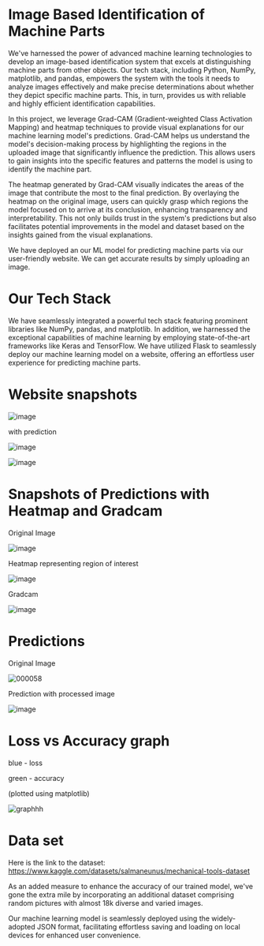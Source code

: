 # Image Based Identification of Machine Parts
We've harnessed the power of advanced machine learning technologies to develop an image-based identification system that excels at distinguishing machine parts from other objects. Our tech stack, including Python, NumPy, matplotlib, and pandas, empowers the system with the tools it needs to analyze images effectively and make precise determinations about whether they depict specific machine parts. This, in turn, provides us with reliable and highly efficient identification capabilities.

In this project, we leverage Grad-CAM (Gradient-weighted Class Activation Mapping) and heatmap techniques to provide visual explanations for our machine learning model's predictions. Grad-CAM helps us understand the model's decision-making process by highlighting the regions in the uploaded image that significantly influence the prediction. This allows users to gain insights into the specific features and patterns the model is using to identify the machine part.

The heatmap generated by Grad-CAM visually indicates the areas of the image that contribute the most to the final prediction. By overlaying the heatmap on the original image, users can quickly grasp which regions the model focused on to arrive at its conclusion, enhancing transparency and interpretability. This not only builds trust in the system's predictions but also facilitates potential improvements in the model and dataset based on the insights gained from the visual explanations.

We have deployed an our ML model for predicting machine parts via our user-friendly website. We can get accurate results by simply uploading an image. 

# Our Tech Stack
We have seamlessly integrated a powerful tech stack featuring prominent libraries like NumPy, pandas, and matplotlib. In addition, we harnessed the exceptional capabilities of machine learning by employing state-of-the-art frameworks like Keras and TensorFlow. We have utilized Flask to seamlessly deploy our machine learning model on a website, offering an effortless user experience for predicting machine parts.

# Website snapshots

![image](https://github.com/trushee/Image-Classification-of-Machine-Parts/assets/104219535/9fcec035-9b58-4c50-a341-ecf0af904c81)

with prediction


![image](https://github.com/trushee/Image-Classification-of-Machine-Parts/assets/104219535/e17f7432-7018-48d1-b17b-e1bceb893474)

![image](https://github.com/trushee/Image-Classification-of-Machine-Parts/assets/104219535/02b5f5dc-5ba4-4d2e-a448-582279b5d225)





# Snapshots of Predictions with Heatmap and Gradcam

Original Image

![image](https://github.com/trushee/ML_CS/assets/104219535/cf07bbdb-a777-4aca-b03d-aff7f7c5eeaf)

Heatmap representing region of interest

![image](https://github.com/trushee/ML_CS/assets/104219535/300ea2f8-fd0c-4a5c-8c1b-99b2d4b1b3ea)

Gradcam

![image](https://github.com/trushee/ML_CS/assets/104219535/52c09e51-0b98-487c-ba11-eb89ffcb3e84)


# Predictions

Original Image

![000058](https://github.com/trushee/ML_CS/assets/104219535/17bfc693-fd9e-49ee-97a1-5539eb405cf4)


Prediction with processed image

![image](https://github.com/trushee/ML_CS/assets/104219535/0b39208b-c8da-4309-89fd-217caf04bc8d)



# Loss vs Accuracy graph 
blue - loss

green - accuracy

(plotted using matplotlib)

![graphhh](https://github.com/trushee/ML_CS/assets/104219535/b8ccc9d8-d60b-4ac5-a228-a1757c0bfc91)

# Data set 
Here is the link to the dataset: https://www.kaggle.com/datasets/salmaneunus/mechanical-tools-dataset

As an added measure to enhance the accuracy of our trained model, we've gone the extra mile by incorporating an additional dataset comprising random pictures with almost 18k diverse and varied images.

Our machine learning model is seamlessly deployed using the widely-adopted JSON format, facilitating effortless saving and loading on local devices for enhanced user convenience.


